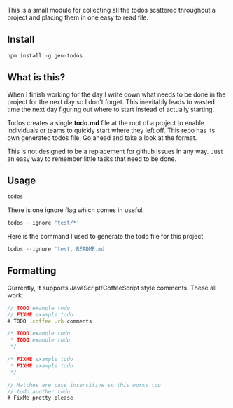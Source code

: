 This is a small module for collecting all the todos scattered
throughout a project and placing them in one easy to read file.

## Install
```js
npm install -g gen-todos
```

## What is this?
When I finish working for the day I write down what needs to be done
in the project for the next day so I don't forget. This inevitably leads
to wasted time the next day figuring out where to start instead of actually
starting.

Todos creates a single **todo.md** file at the root of a project to enable
individuals or teams to quickly start where they left off. This repo has its
own generated todos file. Go ahead and take a look at the format.

This is not designed to be a replacement for github issues in any way. Just an
easy way to remember little tasks that need to be done.

## Usage
```js
todos
```

There is one ignore flag which comes in useful.
```js
todos --ignore 'test/*'
```

Here is the command I used to generate the todo file for this project
```js
todos --ignore 'test, README.md'
```

## Formatting
Currently, it supports JavaScript/CoffeeScript style comments. These all work:

```js
// TODO example todo
// FIXME example todo
# TODO .coffee .rb comments

/* TODO example todo
 * TODO example todo
 */

/* FIXME example todo
 * FIXME example todo
 */

// Matches are case insensitive so this works too
// todo another todo
# FixMe pretty please
```

